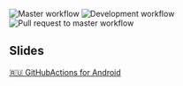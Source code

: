 ![Master workflow](https://github.com/ValeryPonomarenko/AndroidGitHubActions/workflows/Master%20workflow/badge.svg?branch=master)
![Development workflow](https://github.com/ValeryPonomarenko/AndroidGitHubActions/workflows/Development%20workflow/badge.svg?branch=development)
![Pull request to master workflow](https://github.com/ValeryPonomarenko/AndroidGitHubActions/workflows/Pull%20request%20to%20master%20workflow/badge.svg)

## Slides
[🇷🇺 GitHubActions for Android](https://vponomarenko.me/speaking/2020/04/28/ru-github-actions-for-android.html)
